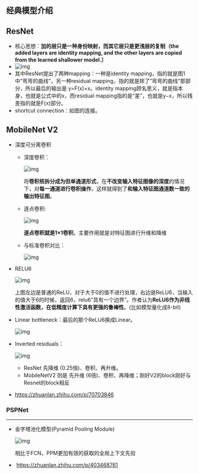 ## 经典模型介绍

## ResNet 

- 核心思想：**加的层只是一种身份映射，而其它层只是更浅层的复制（the added layers are identity mapping, and the other layers are copied from the learned shallower model.）**
- ![img](https://img-blog.csdnimg.cn/20210702073617262.png?x-oss-process=image/watermark,type_ZmFuZ3poZW5naGVpdGk,shadow_10,text_aHR0cHM6Ly9ibG9nLmNzZG4ubmV0L1RyZWFzdXJlYXNoZXM=,size_16,color_FFFFFF,t_70)
- 其中ResNet提出了两种mapping：一种是identity mapping，指的就是图1中”弯弯的曲线”，另一种residual mapping，指的就是除了”弯弯的曲线“那部分，所以最后的输出是 y=F(x)+x。identity mapping顾名思义，就是指本身，也就是公式中的x，而residual mapping指的是“差”，也就是y−x，所以残差指的就是F(x)部分。
- shortcut connection：如图的连接。



## MobileNet V2

- 深度可分离卷积

  - 深度卷积：

    ![img](https://pic2.zhimg.com/80/v2-b74a5e8241eb500949d8dcc47558d035_720w.jpg)

    将**卷积核拆分成为但单通道形式**，在**不改变输入特征图像的深度**的情况下，对**每一通道进行卷积操作**，这样就得到了**和输入特征图通道数一致的输出特征图**。

  - 逐点卷积:

    ![img](https://pic1.zhimg.com/80/v2-f480c4453e9b7915c88d34ca79288e20_720w.jpg)

    **逐点卷积就是1×1卷积**。主要作用就是对特征图进行升维和降维

  - 与标准卷积对比：

    ![img](https://pic3.zhimg.com/80/v2-e123df730cbb163fff15987638bfb03e_720w.jpg)

- RELU6

  ![img](https://pic3.zhimg.com/80/v2-9f1a722b2eceaa84169300521843bdfa_720w.jpg)

  上图左边是普通的ReLU，对于大于0的值不进行处理，右边是ReLU6，当输入的值大于6的时候，返回6，relu6“具有一个边界”。作者认为**ReLU6作为非线性激活函数，在低精度计算下具有更强的鲁棒性**。(比如模型量化成8-bit)

- Linear bottleneck：最后的那个ReLU6换成Linear。

  ![img](https://pic4.zhimg.com/80/v2-1670b59e3e783af66eb4e662f68218ef_720w.jpg)

- Inverted residuals：

  ![img](https://pic2.zhimg.com/80/v2-7b4422a0efcc89c46029052d29d538b5_720w.jpg)

  - ResNet 先降维 (0.25倍)、卷积、再升维。
  - MobileNetV2 则是 先升维 (6倍)、卷积、再降维；刚好V2的block刚好与Resnet的block相反

- https://zhuanlan.zhihu.com/p/70703846

### PSPNet

------

- 金字塔池化模型(Pyramid Pooling Module)

  ![img](https://pic1.zhimg.com/80/v2-3dcb678fb6831d39549d876366329ac4_720w.jpg)

  相比于FCN，PPM更加有效的获取的全局上下文先验

- ​	https://zhuanlan.zhihu.com/p/403468761

